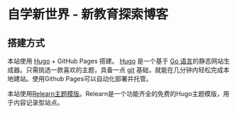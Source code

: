 # 自学新世界 - 新教育探索博客

## 搭建方式

本站使用 [Hugo](https://gohugo.io/) + GitHub Pages 搭建。 [Hugo](https://gohugo.io/) 是一个基于 [Go 语言](https://www.topgoer.com/)的静态网站生成器。只需挑选一款喜欢的主题，具备一点 [git](https://git-scm.com/) 基础，就能在几分钟内轻松完成本地建站。使用Github Pages可以自动化部署并托管。

本站使用[Relearn主题模版](https://mcshelby.github.io/hugo-theme-relearn/introduction/quickstart/index.html)。Relearn是一个功能齐全的免费的Hugo主题模版，用于内容记录型站点。  